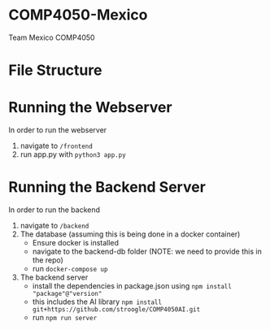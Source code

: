 # COMP4050-Mexico
Team Mexico COMP4050

# File Structure


# Running the Webserver
In order to run the webserver
1. navigate to `/frontend`
2. run app.py with `python3 app.py`

# Running the Backend Server
In order to run the backend
1. navigate to `/backend`
2. The database (assuming this is being done in a docker container)
    - Ensure docker is installed
    - navigate to the backend-db folder (NOTE: we need to provide this in the repo)
    - run `docker-compose up`
3. The backend server
    - install the dependencies in package.json using `npm install "package"@"version"`
    - this includes the AI library `npm install git+https://github.com/stroogle/COMP4050AI.git`
    - run `npm run server`